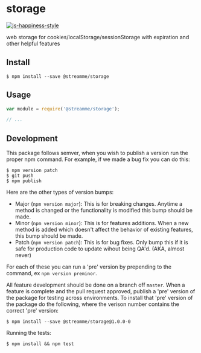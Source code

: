 # storage

[![js-happiness-style](https://img.shields.io/badge/code%20style-happiness-brightgreen.svg)](https://github.com/JedWatson/happiness)

web storage for cookies/localStorage/sessionStorage with expiration and other helpful features

## Install

```
$ npm install --save @streamme/storage
```

## Usage

```javascript
var module = require('@streamme/storage');

// ...
```

## Development

This package follows semver, when you wish to publish a version run the proper npm command.  For example, if we made a bug fix you can do this:

```
$ npm version patch
$ git push
$ npm publish
```

Here are the other types of version bumps:

- Major (`npm version major`): This is for breaking changes. Anytime a method is changed or the functionality is modified this bump should be made.
- Minor (`npm version minor`): This is for features additions. When a new method is added which doesn't affect the behavior of existing features, this bump should be made.
- Patch (`npm version patch`): This is for bug fixes. Only bump this if it is safe for production code to update wihout being QA'd.  (AKA, almost never)

For each of these you can run a 'pre' version by prepending to the command, ex `npm version preminor`.

All feature development should be done on a branch off `master`.  When a feature is complete and the pull request approved, publish a 'pre' version of the package for testing across environments.  To install that 'pre' version of the package do the following, where the verison number contains the correct 'pre' version:

```
$ npm install --save @streamme/storage@1.0.0-0
```

Running the tests:

```
$ npm install && npm test
```
